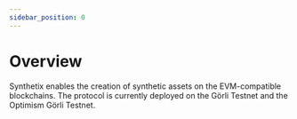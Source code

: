 ```yaml
---
sidebar_position: 0
---
```


# Overview

Synthetix enables the creation of synthetic assets on the EVM-compatible blockchains. The protocol is currently deployed on the Görli Testnet and the Optimism Görli Testnet.
